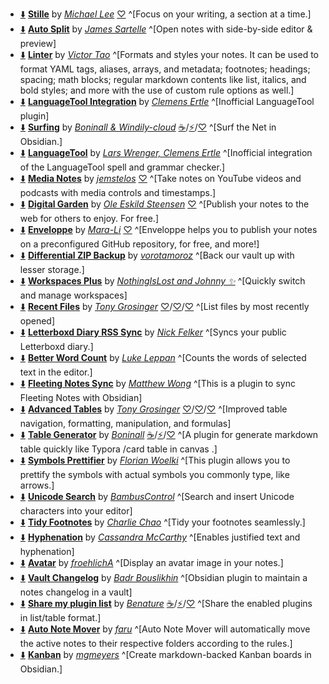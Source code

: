 <!-- ShareMyPlugin begin -->

- [⬇️](obsidian://SP-install?id=obsidian-stille&enable=true) [**Stille**](https://obsidian.md/plugins?id=obsidian-stille) by [*Michael Lee*](https://michaelsoolee.com) [♡](https://michaellee.gumroad.com/l/buy-michael-pizza) ^[Focus on your writing, a section at a time.]
- [⬇️](obsidian://SP-install?id=obsidian-auto-split&enable=true) [**Auto Split**](https://obsidian.md/plugins?id=obsidian-auto-split) by [*James Sartelle*](https://github.com/jsartelle) ^[Open notes with side-by-side editor & preview]
- [⬇️](obsidian://SP-install?id=obsidian-linter&enable=true) [**Linter**](https://obsidian.md/plugins?id=obsidian-linter) by [*Victor Tao*](https://github.com/platers) ^[Formats and styles your notes. It can be used to format YAML tags, aliases, arrays, and metadata; footnotes; headings; spacing; math blocks; regular markdown contents like list, italics, and bold styles; and more with the use of custom rule options as well.]
- [⬇️](obsidian://SP-install?id=obsidian-languagetool-plugin&enable=true) [**LanguageTool Integration**](https://obsidian.md/plugins?id=obsidian-languagetool-plugin) by [*Clemens Ertle*](https://github.com/Clemens-E) ^[Inofficial LanguageTool plugin]
- [⬇️](obsidian://SP-install?id=surfing&enable=true) [**Surfing**](https://obsidian.md/plugins?id=surfing) by [*Boninall & Windily-cloud*](https://github.com/Quorafind) [☕️](https://www.buymeacoffee.com/boninall)/[⚡️](https://afdian.net/a/boninall)/[♡](https://cdn.jsdelivr.net/gh/Quorafind/.github@main/IMAGE/%E6%94%AF%E4%BB%98%E5%AE%9D%E4%BB%98%E6%AC%BE%E7%A0%81.jpg) ^[Surf the Net in Obsidian.]
- [⬇️](obsidian://SP-install?id=languagetool&enable=true) [**LanguageTool**](https://obsidian.md/plugins?id=languagetool) by [*Lars Wrenger, Clemens Ertle*](https://github.com/wrenger) ^[Inofficial integration of the LanguageTool spell and grammar checker.]
- [⬇️](obsidian://SP-install?id=media-notes&enable=true) [**Media Notes**](https://obsidian.md/plugins?id=media-notes) by [*jemstelos*](https://github.com/jemstelos) [♡](https://www.buymeacoffee.com/jemstelos) ^[Take notes on YouTube videos and podcasts with media controls and timestamps.]
- [⬇️](obsidian://SP-install?id=digitalgarden&enable=true) [**Digital Garden**](https://obsidian.md/plugins?id=digitalgarden) by [*Ole Eskild Steensen*](https://dg-docs.ole.dev/) [♡](https://ko-fi.com/oleeskild) ^[Publish your notes to the web for others to enjoy. For free.]
- [⬇️](obsidian://SP-install?id=obsidian-mkdocs-publisher&enable=true) [**Enveloppe**](https://obsidian.md/plugins?id=obsidian-mkdocs-publisher) by [*Mara-Li*](https://github.com/enveloppe) [♡](https://ko-fi.com/mara__li) ^[Enveloppe helps you to publish your notes on a preconfigured GitHub repository, for free, and more!]
- [⬇️](obsidian://SP-install?id=diffzip&enable=true) [**Differential ZIP Backup**](https://obsidian.md/plugins?id=diffzip) by [*vorotamoroz*](https://github.com/vrtmrz) ^[Back our vault up with lesser storage.]
- [⬇️](obsidian://SP-install?id=workspaces-plus&enable=true) [**Workspaces Plus**](https://obsidian.md/plugins?id=workspaces-plus) by [*NothingIsLost and Johnny ✨*](https://github.com/nothingislost) ^[Quickly switch and manage workspaces]
- [⬇️](obsidian://SP-install?id=recent-files-obsidian&enable=true) [**Recent Files**](https://obsidian.md/plugins?id=recent-files-obsidian) by [*Tony Grosinger*](https://grosinger.net) [♡](https://github.com/sponsors/tgrosinger)/[♡](https://buymeacoffee.com/tgrosinger)/[♡](https://paypal.me/tgrosinger) ^[List files by most recently opened]
- [⬇️](obsidian://SP-install?id=letterboxd-rss-sync&enable=true) [**Letterboxd Diary RSS Sync**](https://obsidian.md/plugins?id=letterboxd-rss-sync) by [*Nick Felker*](https://felker.dev) ^[Syncs your public Letterboxd diary.]
- [⬇️](obsidian://SP-install?id=better-word-count&enable=true) [**Better Word Count**](https://obsidian.md/plugins?id=better-word-count) by [*Luke Leppan*](https://lukeleppan.com) ^[Counts the words of selected text in the editor.]
- [⬇️](obsidian://SP-install?id=fleeting-notes-obsidian&enable=true) [**Fleeting Notes Sync**](https://obsidian.md/plugins?id=fleeting-notes-obsidian) by [*Matthew Wong*](https://fleetingnotes.app) ^[This is a plugin to sync Fleeting Notes with Obsidian]
- [⬇️](obsidian://SP-install?id=table-editor-obsidian&enable=true) [**Advanced Tables**](https://obsidian.md/plugins?id=table-editor-obsidian) by [*Tony Grosinger*](https://grosinger.net) [♡](https://github.com/sponsors/tgrosinger)/[♡](https://buymeacoffee.com/tgrosinger)/[♡](https://paypal.me/tgrosinger) ^[Improved table navigation, formatting, manipulation, and formulas]
- [⬇️](obsidian://SP-install?id=obsidian-table-generator&enable=true) [**Table Generator**](https://obsidian.md/plugins?id=obsidian-table-generator) by [*Boninall*](https://github.com/Quorafind) [☕️](https://www.buymeacoffee.com/boninall)/[⚡️](https://afdian.net/a/boninall)/[♡](https://cdn.jsdelivr.net/gh/Quorafind/.github@main/IMAGE/%E6%94%AF%E4%BB%98%E5%AE%9D%E4%BB%98%E6%AC%BE%E7%A0%81.jpg) ^[A plugin for generate markdown table quickly like Typora /card table in canvas .]
- [⬇️](obsidian://SP-install?id=symbols-prettifier&enable=true) [**Symbols Prettifier**](https://obsidian.md/plugins?id=symbols-prettifier) by [*Florian Woelki*](https://florianwoelki.com) ^[This plugin allows you to prettify the symbols with actual symbols you commonly type, like arrows.]
- [⬇️](obsidian://SP-install?id=unicode-search&enable=true) [**Unicode Search**](https://obsidian.md/plugins?id=unicode-search) by [*BambusControl*](https://github.com/BambusControl) ^[Search and insert Unicode characters into your editor]
- [⬇️](obsidian://SP-install?id=obsidian-tidy-footnotes&enable=true) [**Tidy Footnotes**](https://obsidian.md/plugins?id=obsidian-tidy-footnotes) by [*Charlie Chao*](https://github.com/charliecm) ^[Tidy your footnotes seamlessly.]
- [⬇️](obsidian://SP-install?id=obsidian-hyphenation&enable=true) [**Hyphenation**](https://obsidian.md/plugins?id=obsidian-hyphenation) by [*Cassandra McCarthy*](https://github.com/7596ff) ^[Enables justified text and hyphenation]
- [⬇️](obsidian://SP-install?id=avatar&enable=true) [**Avatar**](https://obsidian.md/plugins?id=avatar) by [*froehlichA*](https://github.com/froehlichA) ^[Display an avatar image in your notes.]
- [⬇️](obsidian://SP-install?id=obsidian-vault-changelog&enable=true) [**Vault Changelog**](https://obsidian.md/plugins?id=obsidian-vault-changelog) by [*Badr Bouslikhin*](https://github.com/MrZeroo00) ^[Obsidian plugin to maintain a notes changelog in a vault]
- [⬇️](obsidian://SP-install?id=share-my-plugin-list&enable=true) [**Share my plugin list**](https://obsidian.md/plugins?id=share-my-plugin-list) by [*Benature*](https://github.com/Benature) [☕️](https://www.buymeacoffee.com/benature)/[⚡️](https://afdian.net/a/Benature-K)/[♡](https://s2.loli.net/2024/01/30/jQ9fTSyBxvXRoOM.png) ^[Share the enabled plugins in list/table format.]
- [⬇️](obsidian://SP-install?id=auto-note-mover&enable=true) [**Auto Note Mover**](https://obsidian.md/plugins?id=auto-note-mover) by [*faru*](https://github.com/farux/) ^[Auto Note Mover will automatically move the active notes to their respective folders according to the rules.]
- [⬇️](obsidian://SP-install?id=obsidian-kanban&enable=true) [**Kanban**](https://obsidian.md/plugins?id=obsidian-kanban) by [*mgmeyers*](https://github.com/mgmeyers/obsidian-kanban) ^[Create markdown-backed Kanban boards in Obsidian.]



<!-- ShareMyPlugin end -->